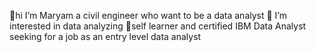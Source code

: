  👋hi I’m Maryam
      a civil engineer who want to be a data analyst
👀 I’m interested in data analyzing
🌱self learner and certified IBM Data Analyst
    seeking for a job as an entry level data analyst 
  
  
  



